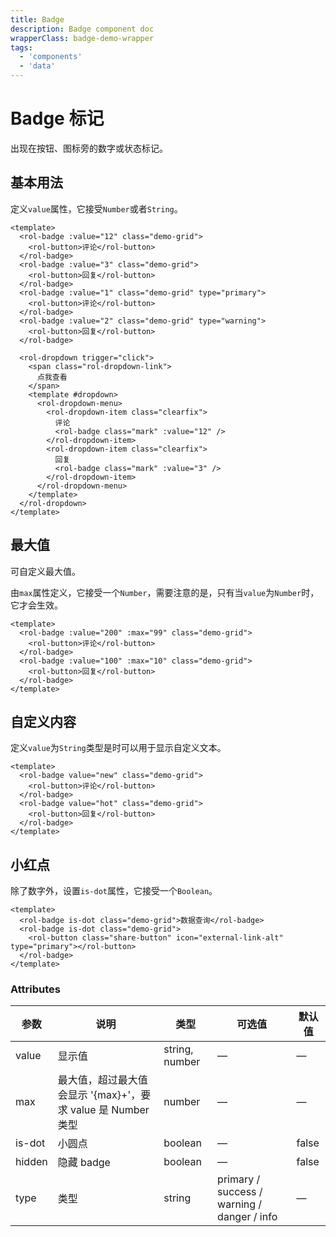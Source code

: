 ```yaml
---
title: Badge
description: Badge component doc
wrapperClass: badge-demo-wrapper
tags:
  - 'components'
  - 'data'
---
```


# Badge 标记

出现在按钮、图标旁的数字或状态标记。

## 基本用法

定义`value`属性，它接受`Number`或者`String`。

```vue demo
<template>
  <rol-badge :value="12" class="demo-grid">
    <rol-button>评论</rol-button>
  </rol-badge>
  <rol-badge :value="3" class="demo-grid">
    <rol-button>回复</rol-button>
  </rol-badge>
  <rol-badge :value="1" class="demo-grid" type="primary">
    <rol-button>评论</rol-button>
  </rol-badge>
  <rol-badge :value="2" class="demo-grid" type="warning">
    <rol-button>回复</rol-button>
  </rol-badge>

  <rol-dropdown trigger="click">
    <span class="rol-dropdown-link">
      点我查看
    </span>
    <template #dropdown>
      <rol-dropdown-menu>
        <rol-dropdown-item class="clearfix">
          评论
          <rol-badge class="mark" :value="12" />
        </rol-dropdown-item>
        <rol-dropdown-item class="clearfix">
          回复
          <rol-badge class="mark" :value="3" />
        </rol-dropdown-item>
      </rol-dropdown-menu>
    </template>
  </rol-dropdown>
</template>
```

## 最大值

可自定义最大值。

由`max`属性定义，它接受一个`Number`，需要注意的是，只有当`value`为`Number`时，它才会生效。

```vue demo
<template>
  <rol-badge :value="200" :max="99" class="demo-grid">
    <rol-button>评论</rol-button>
  </rol-badge>
  <rol-badge :value="100" :max="10" class="demo-grid">
    <rol-button>回复</rol-button>
  </rol-badge>
</template>
```

## 自定义内容

定义`value`为`String`类型是时可以用于显示自定义文本。

```vue demo
<template>
  <rol-badge value="new" class="demo-grid">
    <rol-button>评论</rol-button>
  </rol-badge>
  <rol-badge value="hot" class="demo-grid">
    <rol-button>回复</rol-button>
  </rol-badge>
</template>
```

## 小红点

除了数字外，设置`is-dot`属性，它接受一个`Boolean`。

```vue demo
<template>
  <rol-badge is-dot class="demo-grid">数据查询</rol-badge>
  <rol-badge is-dot class="demo-grid">
    <rol-button class="share-button" icon="external-link-alt" type="primary"></rol-button>
  </rol-badge>
</template>
```

### Attributes

| 参数   | 说明                                                         | 类型           | 可选值                                      | 默认值 |
| ------ | ------------------------------------------------------------ | -------------- | ------------------------------------------- | ------ |
| value  | 显示值                                                       | string, number | —                                           | —      |
| max    | 最大值，超过最大值会显示 '{max}+'，要求 value 是 Number 类型 | number         | —                                           | —      |
| is-dot | 小圆点                                                       | boolean        | —                                           | false  |
| hidden | 隐藏 badge                                                   | boolean        | —                                           | false  |
| type   | 类型                                                         | string         | primary / success / warning / danger / info | —      |
